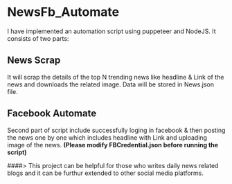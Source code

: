 # NewsFb_Automate
I have implemented an automation script using puppeteer and NodeJS. It consists of two parts:

## News Scrap
It will scrap the details of the top N trending news like headline & Link of the news and downloads the related image.
Data will be stored in News.json file.

## Facebook Automate
Second part of script include successfully loging in facebook & then posting the news one by one which includes headline with Link and uploading image of the news.
**(Please modify FBCredential.json before running the script)**

####> This project can be helpful for those who writes daily news related blogs and it can be furthur extended to other social media platforms.
